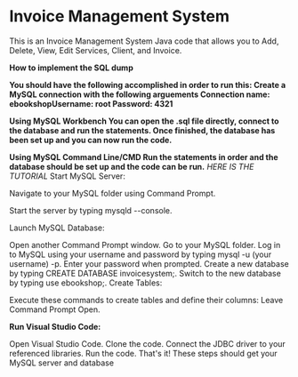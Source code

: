 # Invoice Management System
This is an Invoice Management System Java code that allows you to Add, Delete, View, Edit Services, Client, and Invoice.

**How to implement the SQL dump**

**You should have the following accomplished in order to run this: Create a MySQL connection with the following arguements Connection name: ebookshopUsername: root Password: 4321**

**Using MySQL Workbench You can open the .sql file directly, connect to the database and run the statements. Once finished, the database has been set up and you can now run the code.**

**Using MySQL Command Line/CMD Run the statements in order and the database should be set up and the code can be run.**
 *HERE IS THE TUTORIAL*
Start MySQL Server:


 Navigate to your MySQL folder using Command Prompt.




Start the server by typing mysqld --console.





Launch MySQL Database:

Open another Command Prompt window.
Go to your MySQL folder.
Log in to MySQL using your username and password by typing mysql -u (your username) -p.
Enter your password when prompted.
Create a new database by typing CREATE DATABASE invoicesystem;.
Switch to the new database by typing use ebookshop;.
Create Tables:

Execute these commands to create tables and define their columns:
Leave Command Prompt Open.

**Run Visual Studio Code:**

Open Visual Studio Code.
Clone the code.
Connect the JDBC driver to your referenced libraries.
Run the code.
That's it! These steps should get your MySQL server and database
